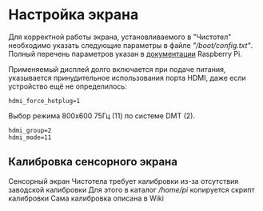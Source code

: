 # Настройка экрана
Для корректной работы экрана, установливаемого
в "Чистотел" необходимо указать следующие параметры
в файле _"/boot/config.txt"_. Полный перечень параметров
указан в [документации](https://www.raspberrypi.org/documentation/configuration/config-txt/video.md) Raspberry Pi.

Применяемый дисплей долго включается при подаче питания, указывается
принудительное использования порта HDMI, даже если устройство
ещё не определилось:
```
hdmi_force_hotplug=1
```

Выбор режима 800x600 75Гц (11) по системе DMT (2).
```
hdmi_group=2
hdmi_mode=11
```

## Калибровка сенсорного экрана

Сенсорный экран Чистотела требует калибровки из-за отсутствия заводской калибровки
Для этого в каталог _/home/pi_ копируется скрипт калибровки
Сама калибровка описана в Wiki